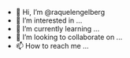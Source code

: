 - 👋 Hi, I’m @raquelengelberg
- 👀 I’m interested in ...
- 🌱 I’m currently learning ...
- 💞️ I’m looking to collaborate on ...
- 📫 How to reach me ...

<!---
raquelengelberg/raquelengelberg is a ✨ special ✨ repository because its `README.md` (this file) appears on your GitHub profile.
You can click the Preview link to take a look at your changes.
--->
